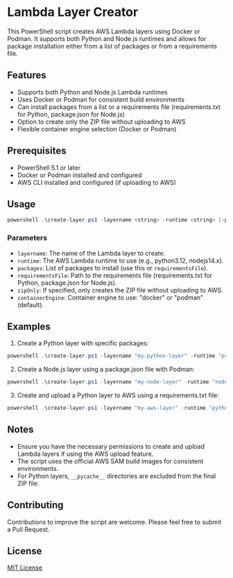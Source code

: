 # Lambda Layer Creator

This PowerShell script creates AWS Lambda layers using Docker or Podman. It supports both Python and Node.js runtimes and allows for package installation either from a list of packages or from a requirements file.

## Features

- Supports both Python and Node.js Lambda runtimes
- Uses Docker or Podman for consistent build environments
- Can install packages from a list or a requirements file (requirements.txt for Python, package.json for Node.js)
- Option to create only the ZIP file without uploading to AWS
- Flexible container engine selection (Docker or Podman)

## Prerequisites

- PowerShell 5.1 or later
- Docker or Podman installed and configured
- AWS CLI installed and configured (if uploading to AWS)

## Usage

```powershell
powershell .\create-layer.ps1 -layername <string> -runtime <string> [-packages <string[]>] [-requirementsFile <string>] [-zipOnly] [-containerEngine <string>]
```

### Parameters

- `layername`: The name of the Lambda layer to create.
- `runtime`: The AWS Lambda runtime to use (e.g., python3.12, nodejs14.x).
- `packages`: List of packages to install (use this or `requirementsFile`).
- `requirementsFile`: Path to the requirements file (requirements.txt for Python, package.json for Node.js).
- `zipOnly`: If specified, only creates the ZIP file without uploading to AWS.
- `containerEngine`: Container engine to use: "docker" or "podman" (default).

## Examples

1. Create a Python layer with specific packages:

```powershell
powershell .\create-layer.ps1 -layername "my-python-layer" -runtime "python3.12" -packages "fastapi","mangum","python-jose" -zipOnly
```

2. Create a Node.js layer using a package.json file with Podman:
   
```powershell
powershell .\create-layer.ps1 -layername "my-node-layer" -runtime "nodejs14.x" -requirementsFile "path/to/package.json" -containerEngine podman
```

3. Create and upload a Python layer to AWS using a requirements.txt file:
```powershell
powershell .\create-layer.ps1 -layername "my-aws-layer" -runtime "python3.11" -requirementsFile "path/to/requirements.txt"
```

## Notes

- Ensure you have the necessary permissions to create and upload Lambda layers if using the AWS upload feature.
- The script uses the official AWS SAM build images for consistent environments.
- For Python layers, `__pycache__` directories are excluded from the final ZIP file.

## Contributing

Contributions to improve the script are welcome. Please feel free to submit a Pull Request.

## License

[MIT License](LICENSE)
